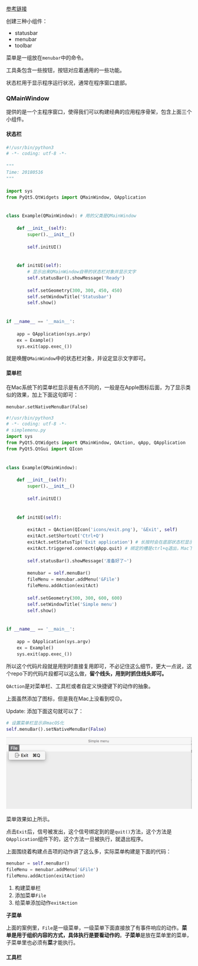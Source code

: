 [ 参考链接](http://zetcode.com/gui/pyqt5/menustoolbars/)



创建三种小组件：

- statusbar
- menubar
- toolbar

菜单是一组放在`menubar`中的命令。

工具条包含一些按钮，按钮对应着通用的一些功能。

状态栏用于显示程序运行状况，通常在程序窗口底部。

### QMainWindow



提供的是一个主程序窗口，使得我们可以构建经典的应用程序骨架，包含上面三个小组件。



#### 状态栏



```python
#!/usr/bin/python3
# -*- coding: utf-8 -*-

"""
Time: 20180516
"""

import sys
from PyQt5.QtWidgets import QMainWindow, QApplication


class Example(QMainWindow): # 用的父类是QMainWindow
    
    def __init__(self):
        super().__init__()
        
        self.initUI()
        
        
    def initUI(self):               
        # 显示出来QMainWindow自带的状态栏对象并显示文字
        self.statusBar().showMessage('Ready')
        
        self.setGeometry(300, 300, 450, 450)
        self.setWindowTitle('Statusbar')    
        self.show()


if __name__ == '__main__':
    
    app = QApplication(sys.argv)
    ex = Example()
    sys.exit(app.exec_())


```

就是唤醒`QMainWindow`中的状态栏对象，并设定显示文字即可。

#### 菜单栏

在Mac系统下的菜单栏显示是有点不同的，一般是在Apple图标后面，为了显示类似的效果，加上下面这句即可：

`menubar.setNativeMenuBar(False)`



```python
#!/usr/bin/python3
# -*- coding: utf-8 -*-
# simplemenu.py
import sys
from PyQt5.QtWidgets import QMainWindow, QAction, qApp, QApplication
from PyQt5.QtGui import QIcon


class Example(QMainWindow):
    
    def __init__(self):
        super().__init__()
        
        self.initUI()
        
        
    def initUI(self):               
        
        exitAct = QAction(QIcon('icons/exit.png'), '&Exit', self)        
        exitAct.setShortcut('Ctrl+Q')
        exitAct.setStatusTip('Exit application') # 长按时会在底部状态栏显示提示
        exitAct.triggered.connect(qApp.quit) # 绑定的槽是ctrl+q退出，Mac下是cmd+q

        self.statusBar().showMessage('准备好了~')

        menubar = self.menuBar()
        fileMenu = menubar.addMenu('&File')
        fileMenu.addAction(exitAct)
        
        self.setGeometry(300, 300, 600, 600)
        self.setWindowTitle('Simple menu')    
        self.show()
        
        
if __name__ == '__main__':
    
    app = QApplication(sys.argv)
    ex = Example()
    sys.exit(app.exec_())
```



所以这个代码片段就是用到时直接复用即可，不必记住这么细节，更大一点说，这个repo下的代码片段都可以这么做，**留个线头，用到时抓住线头即可。**



`QAction`是对菜单栏、工具栏或者自定义快捷键下的动作的抽象。

上面虽然添加了图标，但是我在Mac上没看到哎😔。

Update: 添加下面这句就可以了：

```python
# 设置菜单栏显示非macOS化
self.menuBar().setNativeMenuBar(False)
```

![SimpleMenu](assets/simple_menu.png)



菜单效果如上所示。

点击`Exit`后，信号被发出，这个信号绑定到的是`quit()`方法，这个方法是`QApplication`组件下的，这个方法一旦被执行，就退出程序。

上面围绕着构建点击项的动作讲了这么多，实际菜单构建是下面的代码：

```python
menubar = self.menuBar()
fileMenu = menubar.addMenu('&File')
fileMenu.addAction(exitAction)
```

1. 构建菜单栏
2. 添加菜单`File`
3. 给菜单添加动作`exitAction`



**子菜单**

上面的案例里，`File`是一级菜单，一级菜单下面直接放了有事件响应的动作。**菜单是用于组织内容的方式，具体执行是要看动作的**。**子菜单**是放在菜单里的菜单，子菜单里也必须有**菜**才能执行。

#### 工具栏





#### 



